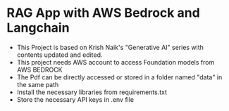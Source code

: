 # RAG App with AWS Bedrock and Langchain

- This Project is based on Krish Naik's "Generative AI" series with contents updated and edited.
- This project needs AWS account to access Foundation models from AWS BEDROCK
- The Pdf can be directly accessed or stored in a folder named "data" in the same path
- Install the necessary libraries from requirements.txt
- Store the necessary API keys in .env file
